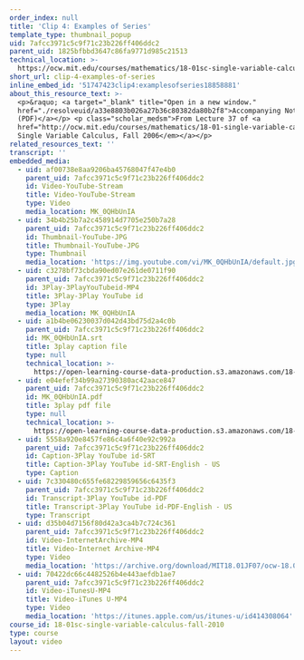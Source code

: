 ```yaml
---
order_index: null
title: 'Clip 4: Examples of Series'
template_type: thumbnail_popup
uid: 7afcc3971c5c9f71c23b226ff406ddc2
parent_uid: 1825bfbbd3647c86fa9771d985c21513
technical_location: >-
  https://ocw.mit.edu/courses/mathematics/18-01sc-single-variable-calculus-fall-2010/unit-5-exploring-the-infinite/part-b-taylor-series/session-94-infinite-series/clip-4-examples-of-series
short_url: clip-4-examples-of-series
inline_embed_id: '51747423clip4:examplesofseries18858881'
about_this_resource_text: >-
  <p>&raquo; <a target="_blank" title="Open in a new window."
  href="./resolveuid/a33e8803b026a27b36c80382da80b2f8">Accompanying Notes
  (PDF)</a></p> <p class="scholar_medsm">From Lecture 37 of <a
  href="http://ocw.mit.edu/courses/mathematics/18-01-single-variable-calculus-fall-2006/video-lectures/"><em>18.01
  Single Variable Calculus, Fall 2006</em></a></p>
related_resources_text: ''
transcript: ''
embedded_media:
  - uid: af00738e8aa9206ba45768047f47e4b0
    parent_uid: 7afcc3971c5c9f71c23b226ff406ddc2
    id: Video-YouTube-Stream
    title: Video-YouTube-Stream
    type: Video
    media_location: MK_0QHbUnIA
  - uid: 34b4b25b7a2c458914d7705e250b7a28
    parent_uid: 7afcc3971c5c9f71c23b226ff406ddc2
    id: Thumbnail-YouTube-JPG
    title: Thumbnail-YouTube-JPG
    type: Thumbnail
    media_location: 'https://img.youtube.com/vi/MK_0QHbUnIA/default.jpg'
  - uid: c3278bf73cbda90ed07e261de0711f90
    parent_uid: 7afcc3971c5c9f71c23b226ff406ddc2
    id: 3Play-3PlayYouTubeid-MP4
    title: 3Play-3Play YouTube id
    type: 3Play
    media_location: MK_0QHbUnIA
  - uid: a1b4be06230037d042d43bd75d2a4c0b
    parent_uid: 7afcc3971c5c9f71c23b226ff406ddc2
    id: MK_0QHbUnIA.srt
    title: 3play caption file
    type: null
    technical_location: >-
      https://open-learning-course-data-production.s3.amazonaws.com/18-01sc-single-variable-calculus-fall-2010/8b5146a95622f30bb859412fdeaf1481_MK_0QHbUnIA.srt
  - uid: e04efef34b99a27390380ac42aace847
    parent_uid: 7afcc3971c5c9f71c23b226ff406ddc2
    id: MK_0QHbUnIA.pdf
    title: 3play pdf file
    type: null
    technical_location: >-
      https://open-learning-course-data-production.s3.amazonaws.com/18-01sc-single-variable-calculus-fall-2010/bf88a10d266a9853df82d9ee4f5b821c_MK_0QHbUnIA.pdf
  - uid: 5558a920e8457fe86c4a6f40e92c992a
    parent_uid: 7afcc3971c5c9f71c23b226ff406ddc2
    id: Caption-3Play YouTube id-SRT
    title: Caption-3Play YouTube id-SRT-English - US
    type: Caption
  - uid: 7c330480c655fe68229859656c6435f3
    parent_uid: 7afcc3971c5c9f71c23b226ff406ddc2
    id: Transcript-3Play YouTube id-PDF
    title: Transcript-3Play YouTube id-PDF-English - US
    type: Transcript
  - uid: d35b04d7156f80d42a3ca4b7c724c361
    parent_uid: 7afcc3971c5c9f71c23b226ff406ddc2
    id: Video-InternetArchive-MP4
    title: Video-Internet Archive-MP4
    type: Video
    media_location: 'https://archive.org/download/MIT18.01JF07/ocw-18.01-f07-lec37_300k.mp4'
  - uid: 70422dc66c4482526b4e443aefdb1ae7
    parent_uid: 7afcc3971c5c9f71c23b226ff406ddc2
    id: Video-iTunesU-MP4
    title: Video-iTunes U-MP4
    type: Video
    media_location: 'https://itunes.apple.com/us/itunes-u/id414308064'
course_id: 18-01sc-single-variable-calculus-fall-2010
type: course
layout: video
---
```

